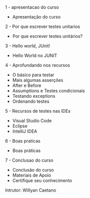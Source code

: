 
1 - apresentacao do curso
- Apresentação do curso

2 - Por que escrever testes unitarios
- Por que escrever testes unitários?

3 - Hello world, JUnit!
- Hello World no JUNIT

4 - Aprofundando nos recursos
- O básico para testar
- Mais algumas asserções
- After e Before
- Assumptions e Testes condicionais
- Testando exceptions
- Ordenando testes

5 - Recursos de testes nas IDEs
- Visual Studio Code
- Eclipse
- IntelliJ IDEA

6 - Boas praticas
- Boas práticas

7 - Conclusao do curso
- Conclusão do curso
- Materiais de Apoio
- Certifique seu conhecimento

Intrutor: Willyan Caetano
